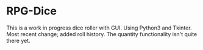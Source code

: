 # RPG-Dice
This is a work in progress dice roller with GUI. Using Python3 and Tkinter. Most recent change; added roll history.
The quantity functionality isn't quite there yet.
